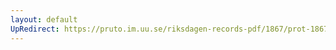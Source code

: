 ```yaml
---
layout: default
UpRedirect: https://pruto.im.uu.se/riksdagen-records-pdf/1867/prot-1867--fk--320/prot-1867--fk--320_047.pdf
---
```

